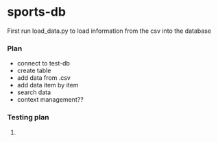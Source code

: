 # sports-db

First run load_data.py to load information from the csv into the database


### Plan
* connect to test-db
* create table
* add data from .csv
* add data item by item
* search data
* context management??

### Testing plan
1.
